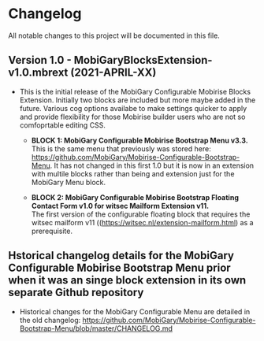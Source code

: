 # Changelog

All notable changes to this project will be documented in this file.

## Version 1.0 - MobiGaryBlocksExtension-v1.0.mbrext (2021-APRIL-XX)
- This is the initial release of the MobiGary Configurable Mobirise Blocks Extension. Initially two blocks are included but more maybe added in the future. Various cog options availabe to make settings quicker to apply and provide flexibility for those Mobirise builder users who are not so comfoprtable editing CSS. 

  - <b>BLOCK 1: MobiGary Configurable Mobirise Bootstrap Menu v3.3.</b><br>
    This is the same menu that previously was stored here: https://github.com/MobiGary/Mobirise-Configurable-Bootstrap-Menu. It has not changed in this first 1.0 but it is now in an extension with multile blocks rather than being and extension just for the MobiGary Menu block.

  - <b>BLOCK 2: MobiGary Configurable Mobirise Bootstrap Floating Contact Form v1.0 for witsec Mailform Extension v11.</b><br>
    The first version of the configurable floating block that requires the witsec mailform v11 ((https://witsec.nl/extension-mailform.html) as a prerequisite.

## Hstorical changelog details for the MobiGary Configurable Mobirise Bootstrap Menu prior when it was an singe block extension in its own separate Github repository
-  Historical changes for the MobiGary Configurable Menu are detailed in the old changelog: https://github.com/MobiGary/Mobirise-Configurable-Bootstrap-Menu/blob/master/CHANGELOG.md

